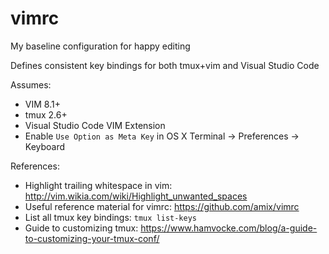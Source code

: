 # vimrc
My baseline configuration for happy editing

Defines consistent key bindings for both tmux+vim and Visual Studio Code

Assumes:

- VIM 8.1+
- tmux 2.6+
- Visual Studio Code VIM Extension
- Enable `Use Option as Meta Key` in OS X Terminal -> Preferences -> Keyboard

References:

- Highlight trailing whitespace in vim: http://vim.wikia.com/wiki/Highlight_unwanted_spaces
- Useful reference material for vimrc: https://github.com/amix/vimrc
- List all tmux key bindings: `tmux list-keys`
- Guide to customizing tmux: https://www.hamvocke.com/blog/a-guide-to-customizing-your-tmux-conf/